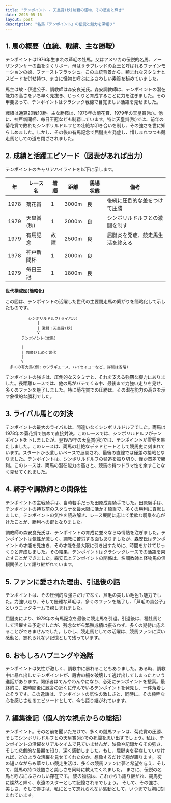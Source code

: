 ```yaml
---
title: "テンポイント - 天皇賞(秋)制覇の怪物、その悲劇と輝き"
date: 2025-05-16
layout: post
description: "名馬『テンポイント』の伝説と魅力を深堀り"
---
```


## 1. 馬の概要（血統、戦績、主な勝鞍）

テンポイントは1976年生まれの芦毛の牡馬。父はアメリカの伝説的名馬、ノーザンダンサーの血を引くリボー、母はサラブレッドの女王と呼ばれるファインモーションの娘、ファーストフラッシュ。この血統背景から、類まれなスタミナとスピードを併せ持つ、まさに怪物と呼ぶにふさわしい素質を秘めていました。

馬主は故・伊達公子、調教師は森安良光氏。森安調教師は、テンポイントの潜在能力の高さをいち早く見抜き、じっくりと育成することに力を注ぎました。その甲斐あって、テンポイントはクラシック戦線で目覚ましい活躍を見せました。

戦績は通算20戦10勝。主な勝鞍は、1978年の菊花賞、1979年の天皇賞(秋)。他に、神戸新聞杯、毎日王冠なども制覇しています。特に天皇賞(秋)では、前年の菊花賞で敗れたシンボリルドルフとの壮絶な叩き合いを制し、その強さを世に知らしめました。しかし、その後の有馬記念で屈腱炎を発症し、惜しまれつつも競走馬としての道を閉ざされました。


## 2. 成績と活躍エピソード（図表があれば出力）

テンポイントのキャリアハイライトを以下に示します。


| 年 | レース名        | 着順 | 距離 | 馬場状態 | 備考                               |
|---|-----------------|-----|-----|---------|------------------------------------|
| 1978 | 菊花賞          | 1   | 3000m| 良      | 後続に圧倒的な差をつけて圧勝       |
| 1979 | 天皇賞(秋)      | 1   | 2000m| 良      | シンボリルドルフとの激闘を制す     |
| 1979 | 有馬記念        | 故障 | 2500m| 良      | 屈腱炎を発症、競走馬生活を終える |
| 1978 | 神戸新聞杯      | 1   | 2000m| 良      |                                    |
| 1979 | 毎日王冠        | 1   | 1800m| 良      |                                    |


**世代構成図(簡略化)**

この図は、テンポイントの活躍した世代の主要競走馬の繋がりを簡略化して示したものです。

```
          シンボリルドルフ(ライバル)
              |
              | 激闘！天皇賞(秋)
              V
       テンポイント(本馬)

       |
       | 強豪ひしめく世代
       |
       V
  多くの有力馬(例：カツラギエース、ハイセイコーなど… 詳細は省略)
```

テンポイントの強さは、圧倒的なスタミナと、それを支える強靭な脚力にありました。長距離レースでは、他の馬がバテてくる中、最後まで力強い走りを見せ、多くのファンを魅了しました。特に菊花賞での圧勝は、その潜在能力の高さを示す象徴的な勝利でした。


## 3. ライバル馬との対決

テンポイントの最大のライバルは、間違いなくシンボリルドルフでした。両馬は1978年の菊花賞で初めて直接対決。このレースでは、シンボリルドルフがテンポイントを下しましたが、翌1979年の天皇賞(秋)では、テンポイントが雪辱を果たしました。このレースは、両馬の壮絶なデッドヒートとして競馬史に刻まれています。スタートから激しいペースで展開され、最後の直線では僅差の接戦となりました。テンポイントは、シンボリルドルフの猛追を振り切り、僅か首差で勝利。このレースは、両馬の潜在能力の高さと、競馬の持つドラマ性を余すことなく見せてくれました。


## 4. 騎手や調教師との関係性

テンポイントの主戦騎手は、当時若手だった田原成貴騎手でした。田原騎手は、テンポイントの持ち前のスタミナを最大限に活かす騎乗で、多くの勝利に貢献しました。テンポイントの気性を読み解き、レース展開に応じて柔軟な騎乗を心がけたことが、勝利への鍵となりました。

調教師の森安良光氏は、テンポイントの育成に並々ならぬ情熱を注ぎました。テンポイントは気性が激しく、調教に苦労する面もありましたが、森安氏はテンポイントの才能を見抜き、その才能を最大限に引き出すために、時間をかけてじっくりと育成しました。その結果、テンポイントはクラシックレースでの活躍を果たすことができました。森安氏とテンポイントの関係は、名調教師と怪物馬の信頼関係として語り継がれています。


## 5. ファンに愛された理由、引退後の話

テンポイントは、その圧倒的な強さだけでなく、芦毛の美しい毛色も魅力でした。力強い走り、そして優雅な芦毛は、多くのファンを魅了し、「芦毛の貴公子」というニックネームで親しまれました。

屈腱炎により、1979年の有馬記念を最後に競走馬を引退。引退後は、種牡馬として活躍する予定でしたが、残念ながら繁殖成績は振るわず、多くの期待に応えることができませんでした。しかし、競走馬としての活躍は、競馬ファンに深い感動と、忘れられない記憶として残っています。


## 6. おもしろハプニングや逸話

テンポイントは気性が激しく、調教中に暴れることもありました。ある時、調教中に暴れ出したテンポイントが、厩舎の柵を破壊して逃げ出してしまったという逸話があります。関係者はてんやわんやになり、必死にテンポイントを捜索。最終的に、数時間後に厩舎の近くに佇んでいるテンポイントを発見し、一件落着したそうです。この逸話は、テンポイントの気性の激しさと、同時に、その純粋な心を感じさせるエピソードとして、今も語り継がれています。


## 7. 編集後記（個人的な視点からの総括）

テンポイント。その名前を聞いただけで、多くの競馬ファンは、菊花賞の圧勝、そしてシンボリルドルフとの天皇賞(秋)での死闘を思い出すでしょう。私は、テンポイントの活躍をリアルタイムで見ていませんが、映像や記録からその強さ、そして悲劇的な最期を知り、深く感動しました。もし、屈腱炎を発症していなければ、どのような活躍を見せてくれたのか、想像するだけで胸が躍ります。  彼の短いながらも華々しい競走生活は、多くの競馬ファンに夢と希望を与え、そして、競馬の持つ残酷さと美しさを同時に教えてくれました。  まさに、伝説の名馬と呼ぶにふさわしい存在です。  彼の物語は、これからも語り継がれ、競馬史に燦然と輝く、永遠のスターとして記憶されるでしょう。  そして、その強さ、美しさ、そして儚さは、私にとって忘れられない感動として、いつまでも胸に刻まれています。
